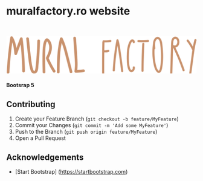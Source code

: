# muralfactory.ro website

<!-- LOGO -->
<br />
<p align="center">
  <a href="https://muralfactory.ro">
    <img src="assets/img/navbar-logo.png" alt="Logo MURAL FACTORY">
  </a>
</p>

#### Bootsrap 5

## Contributing

1. Create your Feature Branch (`git checkout -b feature/MyFeature`)
2. Commit your Changes (`git commit -m 'Add some MyFeature'`)
3. Push to the Branch (`git push origin feature/MyFeature`)
4. Open a Pull Request

## Acknowledgements

-   [Start Bootstrap] (https://startbootstrap.com)

